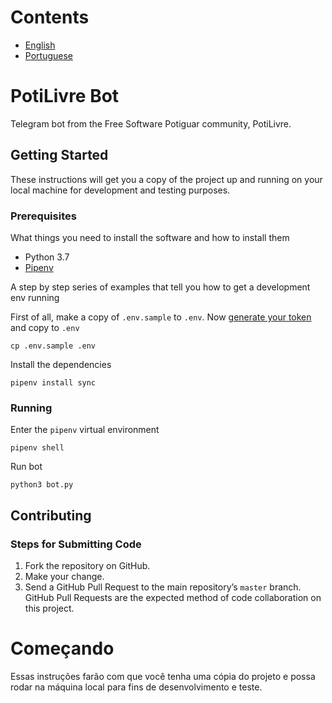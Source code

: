 # Contents
- [English](https://github.com/potilivre/potilivre-bot#GettingStarted)
- [Portuguese](https://github.com/potilivre/potilivre-bot#Começando)

# PotiLivre Bot
Telegram bot from the Free Software Potiguar community, PotiLivre.

## Getting Started
These instructions will get you a copy of the project up and running on your local machine for development and testing purposes.

### Prerequisites

What things you need to install the software and how to install them
- Python 3.7
- [Pipenv](https://pipenv.readthedocs.io/en/latest/)

A step by step series of examples that tell you how to get a development env running

First of all, make a copy of `.env.sample` to `.env`. Now [generate your token](https://core.telegram.org/bots#6-botfather) and copy to `.env`

```
cp .env.sample .env
```

Install the dependencies

```
pipenv install sync
```

### Running

Enter the `pipenv` virtual environment

```
pipenv shell
```

Run bot

```
python3 bot.py
```


## Contributing


### Steps for Submitting Code 

1. Fork the repository on GitHub.
2. Make your change.
3. Send a GitHub Pull Request to the main repository’s `master` branch. GitHub
Pull Requests are the expected method of code collaboration on this project.


# Começando
Essas instruções farão com que você tenha uma cópia do projeto e possa rodar
na máquina local para fins de desenvolvimento e teste.
